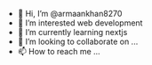 - 👋 Hi, I’m @armaankhan8270
- 👀 I’m interested web development 
- 🌱 I’m currently learning nextjs
- 💞️ I’m looking to collaborate on ...
- 📫 How to reach me ...

<!---
armaankhan8270/armaankhan8270 is a ✨ special ✨ repository because its `README.md` (this file) appears on your GitHub profile.
You can click the Preview link to take a look at your changes.
--->
